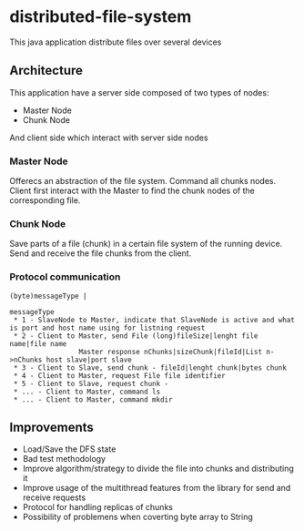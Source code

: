 # distributed-file-system
This java application distribute files over several devices

## Architecture

This application have a server side composed of two types of nodes:
 * Master Node
 * Chunk Node

And client side which interact with server side nodes

### Master Node
Offerecs an abstraction of the file system.
Command all chunks nodes.
Client first interact with the Master to find the chunk nodes of the corresponding file.

### Chunk Node
Save parts of a file (chunk) in a certain file system of the running device.
Send and receive the file chunks from the client.

### Protocol communication
```
(byte)messageType | 

messageType
 * 1 - SlaveNode to Master, indicate that SlaveNode is active and what is port and host name using for listning request
 * 2 - Client to Master, send File (long)fileSize|lenght file name|file name
                 Master response nChunks|sizeChunk|fileId|List n->nChunks host slave|port slave
 * 3 - Client to Slave, send chunk - fileId|lenght chunk|bytes chunk
 * 4 - Client to Master, request File file identifier
 * 5 - Client to Slave, request chunk - 
 * ... - Client to Master, command ls
 * ... - Client to Master, command mkdir
```

## Improvements
 * Load/Save the DFS state
 * Bad test methodology
 * Improve algorithm/strategy to divide the file into chunks and distributing it
 * Improve usage of the multithread features from the library for send and receive requests 
 * Protocol for handling replicas of chunks
 * Possibility of problemens when coverting byte array to String